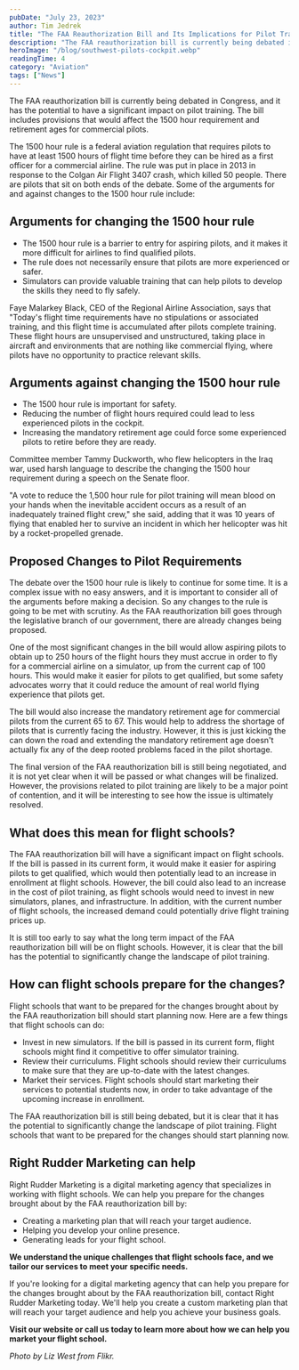 ```yaml
---
pubDate: "July 23, 2023"
author: Tim Jedrek
title: "The FAA Reauthorization Bill and Its Implications for Pilot Training"
description: "The FAA reauthorization bill is currently being debated in Congress, and it has the potential to have a significant impact on pilot training. The bill includes provisions that would affect the 1500 hour requirement and retirement ages for commercial pilots."
heroImage: "/blog/southwest-pilots-cockpit.webp"
readingTime: 4
category: "Aviation"
tags: ["News"]
---
```


The FAA reauthorization bill is currently being debated in Congress, and it has the potential to have a significant impact on pilot training. The bill includes provisions that would affect the 1500 hour requirement and retirement ages for commercial pilots.

The 1500 hour rule is a federal aviation regulation that requires pilots to have at least 1500 hours of flight time before they can be hired as a first officer for a commercial airline. The rule was put in place in 2013 in response to the Colgan Air Flight 3407 crash, which killed 50 people. There are pilots that sit on both ends of the debate. Some of the arguments for and against changes to the 1500 hour rule include:

## Arguments for changing the 1500 hour rule

- The 1500 hour rule is a barrier to entry for aspiring pilots, and it makes it more difficult for airlines to find qualified pilots.
- The rule does not necessarily ensure that pilots are more experienced or safer.
- Simulators can provide valuable training that can help pilots to develop the skills they need to fly safely.

Faye Malarkey Black, CEO of the Regional Airline Association, says that "Today's flight time requirements have no stipulations or associated training, and this flight time is accumulated after pilots complete training. These flight hours are unsupervised and unstructured, taking place in aircraft and environments that are nothing like commercial flying, where pilots have no opportunity to practice relevant skills.

## Arguments against changing the 1500 hour rule

- The 1500 hour rule is important for safety.
- Reducing the number of flight hours required could lead to less experienced pilots in the cockpit.
- Increasing the mandatory retirement age could force some experienced pilots to retire before they are ready.

Committee member Tammy Duckworth, who flew helicopters in the Iraq war, used harsh language to describe the changing the 1500 hour requirement during a speech on the Senate floor.

"A vote to reduce the 1,500 hour rule for pilot training will mean blood on your hands when the inevitable accident occurs as a result of an inadequately trained flight crew," she said, adding that it was 10 years of flying that enabled her to survive an incident in which her helicopter was hit by a rocket-propelled grenade.

## Proposed Changes to Pilot Requirements

The debate over the 1500 hour rule is likely to continue for some time. It is a complex issue with no easy answers, and it is important to consider all of the arguments before making a decision. So any changes to the rule is going to be met with scrutiny. As the FAA reauthorization bill goes through the legislative branch of our government, there are already changes being proposed.

One of the most significant changes in the bill would allow aspiring pilots to obtain up to 250 hours of the flight hours they must accrue in order to fly for a commercial airline on a simulator, up from the current cap of 100 hours. This would make it easier for pilots to get qualified, but some safety advocates worry that it could reduce the amount of real world flying experience that pilots get.

The bill would also increase the mandatory retirement age for commercial pilots from the current 65 to 67. This would help to address the shortage of pilots that is currently facing the industry. However, it this is just kicking the can down the road and extending the mandatory retirement age doesn't actually fix any of the deep rooted problems faced in the pilot shortage.

The final version of the FAA reauthorization bill is still being negotiated, and it is not yet clear when it will be passed or what changes will be finalized. However, the provisions related to pilot training are likely to be a major point of contention, and it will be interesting to see how the issue is ultimately resolved.

## What does this mean for flight schools?

The FAA reauthorization bill will have a significant impact on flight schools. If the bill is passed in its current form, it would make it easier for aspiring pilots to get qualified, which would then potentially lead to an increase in enrollment at flight schools. However, the bill could also lead to an increase in the cost of pilot training, as flight schools would need to invest in new simulators, planes, and infrastructure. In addition, with the current number of flight schools, the increased demand could potentially drive flight training prices up.

It is still too early to say what the long term impact of the FAA reauthorization bill will be on flight schools. However, it is clear that the bill has the potential to significantly change the landscape of pilot training.

## How can flight schools prepare for the changes?

Flight schools that want to be prepared for the changes brought about by the FAA reauthorization bill should start planning now. Here are a few things that flight schools can do:

- Invest in new simulators. If the bill is passed in its current form, flight schools might find it competitive to offer simulator training.
- Review their curriculums. Flight schools should review their curriculums to make sure that they are up-to-date with the latest changes.
- Market their services. Flight schools should start marketing their services to potential students now, in order to take advantage of the upcoming increase in enrollment.

The FAA reauthorization bill is still being debated, but it is clear that it has the potential to significantly change the landscape of pilot training. Flight schools that want to be prepared for the changes should start planning now.

## Right Rudder Marketing can help

Right Rudder Marketing is a digital marketing agency that specializes in working with flight schools. We can help you prepare for the changes brought about by the FAA reauthorization bill by:

- Creating a marketing plan that will reach your target audience.
- Helping you develop your online presence.
- Generating leads for your flight school.

**We understand the unique challenges that flight schools face, and we tailor our services to meet your specific needs.**

If you're looking for a digital marketing agency that can help you prepare for the changes brought about by the FAA reauthorization bill, contact Right Rudder Marketing today. We'll help you create a custom marketing plan that will reach your target audience and help you achieve your business goals.

**Visit our website or call us today to learn more about how we can help you market your flight school.**

_Photo by Liz West from Flikr._
